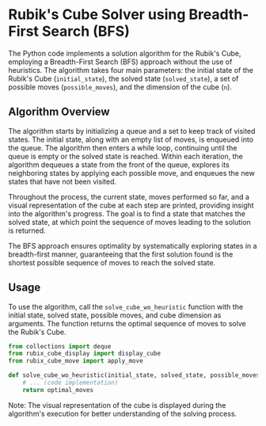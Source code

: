 # Rubik's Cube Solver using Breadth-First Search (BFS)

The Python code implements a solution algorithm for the Rubik's Cube, employing a Breadth-First Search (BFS) approach without the use of heuristics. The algorithm takes four main parameters: the initial state of the Rubik's Cube (`initial_state`), the solved state (`solved_state`), a set of possible moves (`possible_moves`), and the dimension of the cube (`n`).

## Algorithm Overview

The algorithm starts by initializing a queue and a set to keep track of visited states. The initial state, along with an empty list of moves, is enqueued into the queue. The algorithm then enters a while loop, continuing until the queue is empty or the solved state is reached. Within each iteration, the algorithm dequeues a state from the front of the queue, explores its neighboring states by applying each possible move, and enqueues the new states that have not been visited.

Throughout the process, the current state, moves performed so far, and a visual representation of the cube at each step are printed, providing insight into the algorithm's progress. The goal is to find a state that matches the solved state, at which point the sequence of moves leading to the solution is returned.

The BFS approach ensures optimality by systematically exploring states in a breadth-first manner, guaranteeing that the first solution found is the shortest possible sequence of moves to reach the solved state.

## Usage

To use the algorithm, call the `solve_cube_wo_heuristic` function with the initial state, solved state, possible moves, and cube dimension as arguments. The function returns the optimal sequence of moves to solve the Rubik's Cube.

```python
from collections import deque
from rubix_cube_display import display_cube
from rubix_cube_move import apply_move

def solve_cube_wo_heuristic(initial_state, solved_state, possible_moves, n):
    # ... (code implementation)
    return optimal_moves
```

Note: The visual representation of the cube is displayed during the algorithm's execution for better understanding of the solving process.